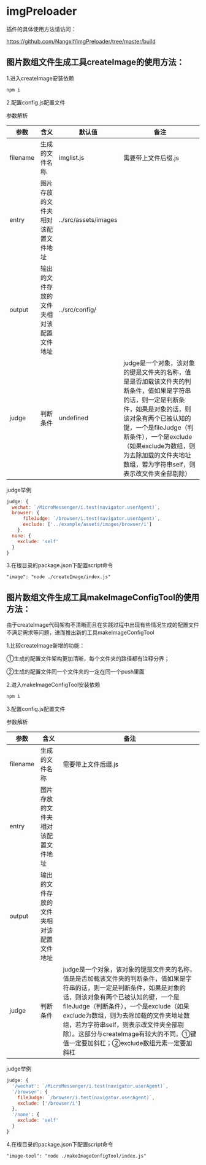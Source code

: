 # imgPreloader

插件的具体使用方法请访问：

https://github.com/Nangxif/imgPreloader/tree/master/build

## 图片数组文件生成工具createImage的使用方法：

1.进入createImage安装依赖

```javascript
npm i
```

2.配置config.js配置文件

参数解析

| 参数     | 含义                                     | 默认值               | 备注                                                         |
| -------- | ---------------------------------------- | -------------------- | ------------------------------------------------------------ |
| filename | 生成的文件名称                           | imglist.js           | 需要带上文件后缀.js                                          |
| entry    | 图片存放的文件夹相对该配置文件地址       | ../src/assets/images |                                                              |
| output   | 输出的文件存放的文件夹相对该配置文件地址 | ../src/config/       |                                                              |
| judge    | 判断条件                                 | undefined            | judge是一个对象，该对象的键是文件夹的名称，值是是否加载该文件夹的判断条件，值如果是字符串的话，则一定是判断条件，如果是对象的话，则该对象有两个已被认知的键，一个是fileJudge（判断条件），一个是exclude（如果exclude为数组，则为去除加载的文件夹地址数组，若为字符串self，则表示改文件夹全部剔除） |

judge举例

```javascript
judge: {
  wechat: `/MicroMessenger/i.test(navigator.userAgent)`,
  browser: {
      fileJudge: `/browser/i.test(navigator.userAgent)`,
      exclude: ['../example/assets/images/browser/i']
    },
  none: {
    exclude: 'self'
  }
}
```

3.在根目录的package.json下配置script命令

```
"image": "node ./createImage/index.js"
```

## 图片数组文件生成工具makeImageConfigTool的使用方法：

由于createImage代码架构不清晰而且在实践过程中出现有些情况生成的配置文件不满足需求等问题，进而推出新的工具makeImageConfigTool

1.比较createImage新增的功能：

①生成的配置文件架构更加清晰，每个文件夹的路径都有注释分界；

②生成的配置文件同一个文件夹的一定在同一个push里面

2.进入makeImageConfigTool安装依赖

```javascript
npm i
```

3.配置config.js配置文件

参数解析

| 参数     | 含义                                     | 备注                                                         |
| -------- | ---------------------------------------- | ------------------------------------------------------------ |
| filename | 生成的文件名称                           | 需要带上文件后缀.js                                          |
| entry    | 图片存放的文件夹相对该配置文件地址       |                                                              |
| output   | 输出的文件存放的文件夹相对该配置文件地址 |                                                              |
| judge    | 判断条件                                 | judge是一个对象，该对象的键是文件夹的名称，值是是否加载该文件夹的判断条件，值如果是字符串的话，则一定是判断条件，如果是对象的话，则该对象有两个已被认知的键，一个是fileJudge（判断条件），一个是exclude（如果exclude为数组，则为去除加载的文件夹地址数组，若为字符串self，则表示改文件夹全部剔除）。这部分与createImage有较大的不同，①键值一定要加斜杠；②exclude数组元素一定要加斜杠 |

judge举例

```javascript
judge: {
  '/wechat': `/MicroMessenger/i.test(navigator.userAgent)`,
  '/browser': {
    fileJudge: `/browser/i.test(navigator.userAgent)`,
    exclude: ['/browser/i']
  },
  '/none': {
    exclude: 'self'
  }
}
```

4.在根目录的package.json下配置script命令

```
"image-tool": "node ./makeImageConfigTool/index.js"
```

## 